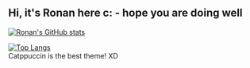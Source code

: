 ## Hi, it's Ronan here c: - hope you are doing well


[![Ronan's GitHub stats](https://github-readme-stats.vercel.app/api?username=ronanpjr&theme=catppuccin_mocha)](https://github.com/anuraghazra/github-readme-stats)

[![Top Langs](https://github-readme-stats.vercel.app/api/top-langs/?username=ronanpjr&layout=donut-vertical&theme=catppuccin_mocha)](https://github.com/anuraghazra/github-readme-stats)
<br>
Catppuccin is the best theme! XD
<!--
**ronanpjr/ronanpjr** is a ✨ _special_ ✨ repository because its `README.md` (this file) appears on your GitHub profile.

Here are some ideas to get you started:

- 🔭 I’m currently working on ...https://github.com/ronanpjr/ronanpjr/edit/main/README.md
- 🌱 I’m currently learning ...
- 👯 I’m looking to collaborate on ...
- 🤔 I’m looking for help with ...
- 💬 Ask me about ...
- 📫 How to reach me: ...
- 😄 Pronouns: ...
- ⚡ Fun fact: ...
-->
